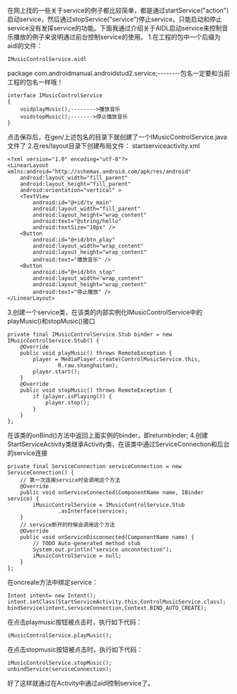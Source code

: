 在网上找的一些关于service的例子都比较简单，都是通过startService("action")启动service，然后通过stopService("service")停止service。只能启动和停止service没有发挥service的功能。下面我通过介绍关于AIDL启动service来控制音乐播放的例子来说明通过前台控制service的使用。
1.在工程的包中一个后缀为aidl的文件：
```  
IMusicControlService.aidl
```
package com.androidmanual.androidstud2.service;--------包名一定要和当前工程的包名一样哦！
```  
interface IMusicControlService
{
	voidplayMusic();-------->播放音乐
	voidstopMusic();------->停止播放音乐
}
```
点击保存后，在gen/上述包名的目录下就创建了一个IMusicControlService.java文件了
2.在res/layout目录下创建布局文件：
startserviceactivity.xml
```  
<?xml version="1.0" encoding="utf-8"?>
<LinearLayout xmlns:android="http://schemas.android.com/apk/res/android"
    android:layout_width="fill_parent"
    android:layout_height="fill_parent"
    android:orientation="vertical" >
    <TextView
        android:id="@+id/tv_main"
        android:layout_width="fill_parent"
        android:layout_height="wrap_content"
        android:text="@string/hello"
        android:textSize="18px" />
    <Button
        android:id="@+id/btn_play"
        android:layout_width="wrap_content"
        android:layout_height="wrap_content"
        android:text="播放音乐" />
    <Button
        android:id="@+id/btn_stop"
        android:layout_width="wrap_content"
        android:layout_height="wrap_content"
        android:text="停止播放" />
</LinearLayout>
```
3.创建一个service类，在该类的内部实例化IMusicControlService中的playMusic()和stopMusic()接口
```  
private final IMusicControlService.Stub binder = new IMusicControlService.Stub() {
	@Override
	public void playMusic() throws RemoteException {
		player = MediaPlayer.create(ControlMusicService.this,
				R.raw.shanghaitan);
		player.start();
	}
	@Override
	public void stopMusic() throws RemoteException {
		if (player.isPlaying()) {
			player.stop();
		}
	}
};
```
在该类的onBind()方法中返回上面实例的binder，即returnbinder;
4.创建StartServiceActivity类继承Activity类，在该类中通过ServiceConnection和后台的service连接
```  
private final ServiceConnection serviceConnection = new ServiceConnection() {
	// 第一次连接service时会调用这个方法
	@Override
	public void onServiceConnected(ComponentName name, IBinder service) {
		iMusicControlService = IMusicControlService.Stub
				.asInterface(service);
	}
	// service断开的时候会调用这个方法
	@Override
	public void onServiceDisconnected(ComponentName name) {
		// TODO Auto-generated method stub
		System.out.println("service unconntection");
		iMusicControlService = null;
	}
};
```
在oncreate方法中绑定service：
```  
Intent intent= new Intent();
intent.setClass(StartServiceActivity.this,ControlMusicService.class);
bindService(intent,serviceConnection,Context.BIND_AUTO_CREATE);
```
在点击playmusic按钮被点击时，执行如下代码：
```  
iMusicControlService.playMusic();
```
在点击stopmusic按钮被点击时，执行如下代码：
```  
iMusicControlService.stopMusic();
unbindService(serviceConnection);
```
好了这样就通过在Activity中通过aidl控制service了。